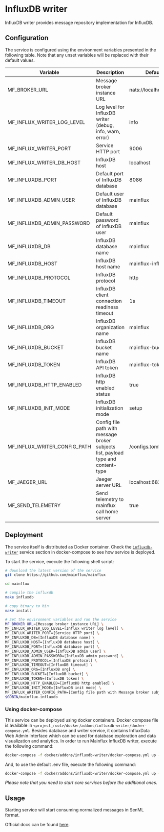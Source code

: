# InfluxDB writer

InfluxDB writer provides message repository implementation for InfluxDB.

## Configuration

The service is configured using the environment variables presented in the
following table. Note that any unset variables will be replaced with their
default values.

| Variable                      | Description                                                                       | Default                |
| ----------------------------- | --------------------------------------------------------------------------------- | ---------------------- |
| MF_BROKER_URL                 | Message broker instance URL                                                       | nats://localhost:4222  |
| MF_INFLUX_WRITER_LOG_LEVEL    | Log level for InfluxDB writer (debug, info, warn, error)                          | info                   |
| MF_INFLUX_WRITER_PORT         | Service HTTP port                                                                 | 9006                   |
| MF_INFLUX_WRITER_DB_HOST      | InfluxDB host                                                                     | localhost              |
| MF_INFLUXDB_PORT              | Default port of InfluxDB database                                                 | 8086                   |
| MF_INFLUXDB_ADMIN_USER        | Default user of InfluxDB database                                                 | mainflux               |
| MF_INFLUXDB_ADMIN_PASSWORD    | Default password of InfluxDB user                                                 | mainflux               |
| MF_INFLUXDB_DB                | InfluxDB database name                                                            | mainflux               |
| MF_INFLUXDB_HOST              | InfluxDB host name                                                                | mainflux-influxdb      |
| MF_INFLUXDB_PROTOCOL          | InfluxDB protocol                                                                 | http                   |
| MF_INFLUXDB_TIMEOUT           | InfluxDB client connection readiness timeout                                      | 1s                     |
| MF_INFLUXDB_ORG               | InfluxDB organization name                                                        | mainflux               |
| MF_INFLUXDB_BUCKET            | InfluxDB bucket name                                                              | mainflux-bucket        |
| MF_INFLUXDB_TOKEN             | InfluxDB API token                                                                | mainflux-token         |
| MF_INFLUXDB_HTTP_ENABLED      | InfluxDB http enabled status                                                      | true                   |
| MF_INFLUXDB_INIT_MODE         | InfluxDB initialization mode                                                      | setup                  |
| MF_INFLUX_WRITER_CONFIG_PATH  | Config file path with message broker subjects list, payload type and content-type | /configs.toml          |
| MF_JAEGER_URL                 | Jaeger server URL                                                                 | localhost:6831         |
| MF_SEND_TELEMETRY             | Send telemetry to mainflux call home server                                       | true                   |

## Deployment

The service itself is distributed as Docker container. Check the [`influxdb-writer`](https://github.com/mainflux/mainflux/blob/master/docker/addons/influxdb-writer/docker-compose.yml#L35-L58) service section in docker-compose to see how service is deployed.

To start the service, execute the following shell script:

```bash
# download the latest version of the service
git clone https://github.com/mainflux/mainflux

cd mainflux

# compile the influxdb
make influxdb

# copy binary to bin
make install

# Set the environment variables and run the service
MF_BROKER_URL=[Message broker instance URL] \
MF_INFLUX_WRITER_LOG_LEVEL=[Influx writer log level] \
MF_INFLUX_WRITER_PORT=[Service HTTP port] \
MF_INFLUXDB_DB=[InfluxDB database name] \
MF_INFLUXDB_HOST=[InfluxDB database host] \
MF_INFLUXDB_PORT=[InfluxDB database port] \
MF_INFLUXDB_ADMIN_USER=[InfluxDB admin user] \
MF_INFLUXDB_ADMIN_PASSWORD=[InfluxDB admin password] \
MF_INFLUXDB_PROTOCOL=[InfluxDB protocol] \
MF_INFLUXDB_TIMEOUT=[InfluxDB timeout] \
MF_INFLUXDB_ORG=[InfluxDB org] \
MF_INFLUXDB_BUCKET=[InfluxDB bucket] \
MF_INFLUXDB_TOKEN=[InfluxDB token] \
MF_INFLUXDB_HTTP_ENABLED=[InfluxDB http enabled] \
MF_INFLUXDB_INIT_MODE=[InfluxDB init mode] \
MF_INFLUX_WRITER_CONFIG_PATH=[Config file path with Message broker subjects list, payload type and content-type] \
$GOBIN/mainflux-influxdb
```

### Using docker-compose

This service can be deployed using docker containers.
Docker compose file is available in `<project_root>/docker/addons/influxdb-writer/docker-compose.yml`. Besides database
and writer service, it contains InfluxData Web Admin Interface which can be used for database
exploration and data visualization and analytics. In order to run Mainflux InfluxDB writer, execute the following command:

```bash
docker-compose -f docker/addons/influxdb-writer/docker-compose.yml up -d
```

And, to use the default .env file, execute the following command:

```bash
docker-compose -f docker/addons/influxdb-writer/docker-compose.yml up --env-file docker/.env -d
```

_Please note that you need to start core services before the additional ones._

## Usage

Starting service will start consuming normalized messages in SenML format.

Official docs can be found [here](https://docs.mainflux.io).
